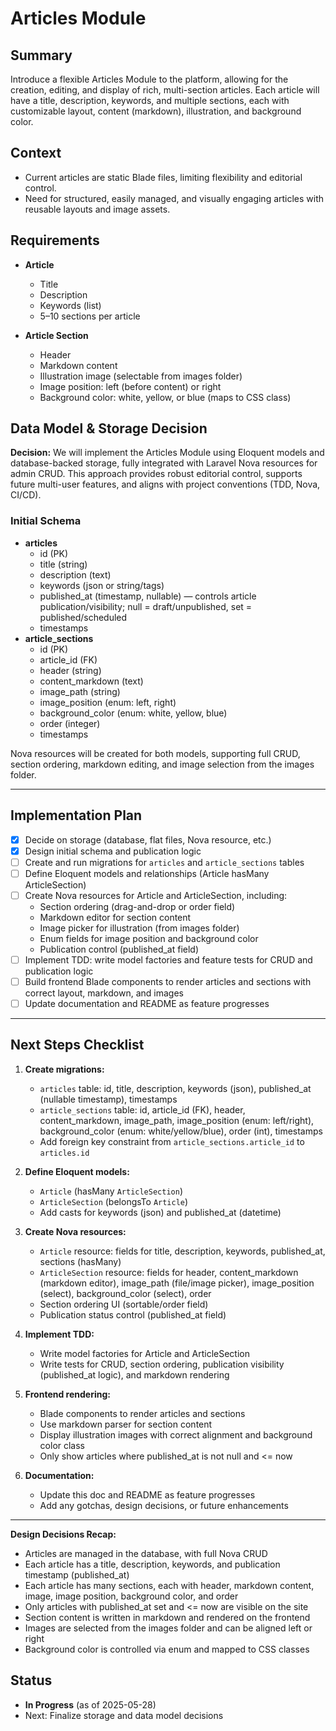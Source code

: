 # Articles Module

## Summary
Introduce a flexible Articles Module to the platform, allowing for the creation, editing, and display of rich, multi-section articles. Each article will have a title, description, keywords, and multiple sections, each with customizable layout, content (markdown), illustration, and background color.

## Context
- Current articles are static Blade files, limiting flexibility and editorial control.
- Need for structured, easily managed, and visually engaging articles with reusable layouts and image assets.

## Requirements
- **Article**
  - Title
  - Description
  - Keywords (list)
  - 5–10 sections per article

- **Article Section**
  - Header
  - Markdown content
  - Illustration image (selectable from images folder)
  - Image position: left (before content) or right
  - Background color: white, yellow, or blue (maps to CSS class)

## Data Model & Storage Decision

**Decision:**
We will implement the Articles Module using Eloquent models and database-backed storage, fully integrated with Laravel Nova resources for admin CRUD. This approach provides robust editorial control, supports future multi-user features, and aligns with project conventions (TDD, Nova, CI/CD).

### Initial Schema
- **articles**
  - id (PK)
  - title (string)
  - description (text)
  - keywords (json or string/tags)
  - published_at (timestamp, nullable) — controls article publication/visibility; null = draft/unpublished, set = published/scheduled
  - timestamps
- **article_sections**
  - id (PK)
  - article_id (FK)
  - header (string)
  - content_markdown (text)
  - image_path (string)
  - image_position (enum: left, right)
  - background_color (enum: white, yellow, blue)
  - order (integer)
  - timestamps

Nova resources will be created for both models, supporting full CRUD, section ordering, markdown editing, and image selection from the images folder.

---

## Implementation Plan
- [x] Decide on storage (database, flat files, Nova resource, etc.)
- [x] Design initial schema and publication logic
- [ ] Create and run migrations for `articles` and `article_sections` tables
- [ ] Define Eloquent models and relationships (Article hasMany ArticleSection)
- [ ] Create Nova resources for Article and ArticleSection, including:
    - Section ordering (drag-and-drop or order field)
    - Markdown editor for section content
    - Image picker for illustration (from images folder)
    - Enum fields for image position and background color
    - Publication control (published_at field)
- [ ] Implement TDD: write model factories and feature tests for CRUD and publication logic
- [ ] Build frontend Blade components to render articles and sections with correct layout, markdown, and images
- [ ] Update documentation and README as feature progresses

---

## Next Steps Checklist

1. **Create migrations:**
   - `articles` table: id, title, description, keywords (json), published_at (nullable timestamp), timestamps
   - `article_sections` table: id, article_id (FK), header, content_markdown, image_path, image_position (enum: left/right), background_color (enum: white/yellow/blue), order (int), timestamps
   - Add foreign key constraint from `article_sections.article_id` to `articles.id`

2. **Define Eloquent models:**
   - `Article` (hasMany `ArticleSection`)
   - `ArticleSection` (belongsTo `Article`)
   - Add casts for keywords (json) and published_at (datetime)

3. **Create Nova resources:**
   - `Article` resource: fields for title, description, keywords, published_at, sections (hasMany)
   - `ArticleSection` resource: fields for header, content_markdown (markdown editor), image_path (file/image picker), image_position (select), background_color (select), order
   - Section ordering UI (sortable/order field)
   - Publication status control (published_at field)

4. **Implement TDD:**
   - Write model factories for Article and ArticleSection
   - Write tests for CRUD, section ordering, publication visibility (published_at logic), and markdown rendering

5. **Frontend rendering:**
   - Blade components to render articles and sections
   - Use markdown parser for section content
   - Display illustration images with correct alignment and background color class
   - Only show articles where published_at is not null and <= now

6. **Documentation:**
   - Update this doc and README as feature progresses
   - Add any gotchas, design decisions, or future enhancements

---

**Design Decisions Recap:**
- Articles are managed in the database, with full Nova CRUD
- Each article has a title, description, keywords, and publication timestamp (published_at)
- Each article has many sections, each with header, markdown content, image, image position, background color, and order
- Only articles with published_at set and <= now are visible on the site
- Section content is written in markdown and rendered on the frontend
- Images are selected from the images folder and can be aligned left or right
- Background color is controlled via enum and mapped to CSS classes

## Status
- **In Progress** (as of 2025-05-28)
- Next: Finalize storage and data model decisions
